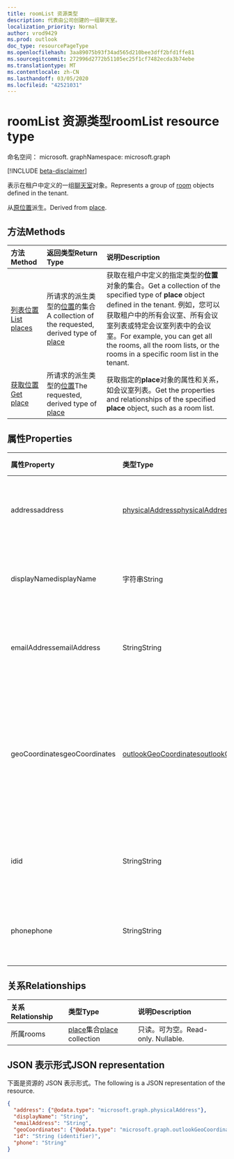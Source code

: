```yaml
---
title: roomList 资源类型
description: 代表由公司创建的一组聊天室。
localization_priority: Normal
author: vrod9429
ms.prod: outlook
doc_type: resourcePageType
ms.openlocfilehash: 3aa89075b93f34ad565d210bee3dff2bfd1ffe81
ms.sourcegitcommit: 272996d2772b51105ec25f1cf7482ecda3b74ebe
ms.translationtype: MT
ms.contentlocale: zh-CN
ms.lasthandoff: 03/05/2020
ms.locfileid: "42521031"
---
```

# <a name="roomlist-resource-type"></a><span data-ttu-id="40e63-103">roomList 资源类型</span><span class="sxs-lookup"><span data-stu-id="40e63-103">roomList resource type</span></span>

<span data-ttu-id="40e63-104">命名空间： microsoft. graph</span><span class="sxs-lookup"><span data-stu-id="40e63-104">Namespace: microsoft.graph</span></span>

[!INCLUDE [beta-disclaimer](../../includes/beta-disclaimer.md)]

<span data-ttu-id="40e63-105">表示在租户中定义的一组[聊天室](room.md)对象。</span><span class="sxs-lookup"><span data-stu-id="40e63-105">Represents a group of [room](room.md) objects defined in the tenant.</span></span>

<span data-ttu-id="40e63-106">从[原位置](place.md)派生。</span><span class="sxs-lookup"><span data-stu-id="40e63-106">Derived from [place](place.md).</span></span>

## <a name="methods"></a><span data-ttu-id="40e63-107">方法</span><span class="sxs-lookup"><span data-stu-id="40e63-107">Methods</span></span>

| <span data-ttu-id="40e63-108">方法</span><span class="sxs-lookup"><span data-stu-id="40e63-108">Method</span></span>                              | <span data-ttu-id="40e63-109">返回类型</span><span class="sxs-lookup"><span data-stu-id="40e63-109">Return Type</span></span>                  | <span data-ttu-id="40e63-110">说明</span><span class="sxs-lookup"><span data-stu-id="40e63-110">Description</span></span> |
|:------------------------------------|:-----------------------------|:--------|
| [<span data-ttu-id="40e63-111">列表位置</span><span class="sxs-lookup"><span data-stu-id="40e63-111">List places</span></span>](../api/place-list.md) | <span data-ttu-id="40e63-112">所请求的派生类型的[位置](place.md)的集合</span><span class="sxs-lookup"><span data-stu-id="40e63-112">A collection of the requested, derived type of [place](place.md)</span></span> | <span data-ttu-id="40e63-113">获取在租户中定义的指定类型的**位置**对象的集合。</span><span class="sxs-lookup"><span data-stu-id="40e63-113">Get a collection of the specified type of **place** object defined in the tenant.</span></span> <span data-ttu-id="40e63-114">例如，您可以获取租户中的所有会议室、所有会议室列表或特定会议室列表中的会议室。</span><span class="sxs-lookup"><span data-stu-id="40e63-114">For example, you can get all the rooms, all the room lists, or the rooms in a specific room list in the tenant.</span></span>|
| [<span data-ttu-id="40e63-115">获取位置</span><span class="sxs-lookup"><span data-stu-id="40e63-115">Get place</span></span>](../api/place-get.md)    | <span data-ttu-id="40e63-116">所请求的派生类型的[位置](place.md)</span><span class="sxs-lookup"><span data-stu-id="40e63-116">The requested, derived type of [place](place.md)</span></span>            | <span data-ttu-id="40e63-117">获取指定的**place**对象的属性和关系，如会议室列表。</span><span class="sxs-lookup"><span data-stu-id="40e63-117">Get the properties and relationships of the specified **place** object, such as a room list.</span></span> |

## <a name="properties"></a><span data-ttu-id="40e63-118">属性</span><span class="sxs-lookup"><span data-stu-id="40e63-118">Properties</span></span>

| <span data-ttu-id="40e63-119">属性</span><span class="sxs-lookup"><span data-stu-id="40e63-119">Property</span></span>       | <span data-ttu-id="40e63-120">类型</span><span class="sxs-lookup"><span data-stu-id="40e63-120">Type</span></span>                                              | <span data-ttu-id="40e63-121">说明</span><span class="sxs-lookup"><span data-stu-id="40e63-121">Description</span></span> |
|:---------------|:--------------------------------------------------|:--------|
| <span data-ttu-id="40e63-122">address</span><span class="sxs-lookup"><span data-stu-id="40e63-122">address</span></span>        | [<span data-ttu-id="40e63-123">physicalAddress</span><span class="sxs-lookup"><span data-stu-id="40e63-123">physicalAddress</span></span>](physicaladdress.md)             | <span data-ttu-id="40e63-124">会议室列表的街道地址。</span><span class="sxs-lookup"><span data-stu-id="40e63-124">The street address of the room list.</span></span> |
| <span data-ttu-id="40e63-125">displayName</span><span class="sxs-lookup"><span data-stu-id="40e63-125">displayName</span></span>    | <span data-ttu-id="40e63-126">字符串</span><span class="sxs-lookup"><span data-stu-id="40e63-126">String</span></span>                                            | <span data-ttu-id="40e63-127">与会议室列表关联的名称。</span><span class="sxs-lookup"><span data-stu-id="40e63-127">The name associated with the room list.</span></span> |
| <span data-ttu-id="40e63-128">emailAddress</span><span class="sxs-lookup"><span data-stu-id="40e63-128">emailAddress</span></span>   | <span data-ttu-id="40e63-129">String</span><span class="sxs-lookup"><span data-stu-id="40e63-129">String</span></span>                                            | <span data-ttu-id="40e63-130">会议室列表的电子邮件地址。</span><span class="sxs-lookup"><span data-stu-id="40e63-130">The email address of the room list.</span></span> |
| <span data-ttu-id="40e63-131">geoCoordinates</span><span class="sxs-lookup"><span data-stu-id="40e63-131">geoCoordinates</span></span> | [<span data-ttu-id="40e63-132">outlookGeoCoordinates</span><span class="sxs-lookup"><span data-stu-id="40e63-132">outlookGeoCoordinates</span></span>](outlookgeocoordinates.md) | <span data-ttu-id="40e63-133">指定纬度、经度和（可选）海拔高度坐标中的 roomlist 位置。</span><span class="sxs-lookup"><span data-stu-id="40e63-133">Specifies the roomlist location in latitude, longitude and (optionally) altitude coordinates.</span></span> |
| <span data-ttu-id="40e63-134">id</span><span class="sxs-lookup"><span data-stu-id="40e63-134">id</span></span>             | <span data-ttu-id="40e63-135">String</span><span class="sxs-lookup"><span data-stu-id="40e63-135">String</span></span>                                            | <span data-ttu-id="40e63-136">会议室列表的唯一标识符。</span><span class="sxs-lookup"><span data-stu-id="40e63-136">Unique identifier for the room list.</span></span> <span data-ttu-id="40e63-137">只读。</span><span class="sxs-lookup"><span data-stu-id="40e63-137">Read-only.</span></span> |
| <span data-ttu-id="40e63-138">phone</span><span class="sxs-lookup"><span data-stu-id="40e63-138">phone</span></span>          | <span data-ttu-id="40e63-139">String</span><span class="sxs-lookup"><span data-stu-id="40e63-139">String</span></span>                                            | <span data-ttu-id="40e63-140">会议室列表的电话号码。</span><span class="sxs-lookup"><span data-stu-id="40e63-140">The phone number of the room list.</span></span> |

## <a name="relationships"></a><span data-ttu-id="40e63-141">关系</span><span class="sxs-lookup"><span data-stu-id="40e63-141">Relationships</span></span>

| <span data-ttu-id="40e63-142">关系</span><span class="sxs-lookup"><span data-stu-id="40e63-142">Relationship</span></span> | <span data-ttu-id="40e63-143">类型</span><span class="sxs-lookup"><span data-stu-id="40e63-143">Type</span></span>                         | <span data-ttu-id="40e63-144">说明</span><span class="sxs-lookup"><span data-stu-id="40e63-144">Description</span></span>          |
|:-------------|:-----------------------------|:---------------------|
| <span data-ttu-id="40e63-145">所属</span><span class="sxs-lookup"><span data-stu-id="40e63-145">rooms</span></span>        | <span data-ttu-id="40e63-146">[place](place.md)集合</span><span class="sxs-lookup"><span data-stu-id="40e63-146">[place](place.md) collection</span></span> | <span data-ttu-id="40e63-p103">只读。可为空。</span><span class="sxs-lookup"><span data-stu-id="40e63-p103">Read-only. Nullable.</span></span> |

## <a name="json-representation"></a><span data-ttu-id="40e63-149">JSON 表示形式</span><span class="sxs-lookup"><span data-stu-id="40e63-149">JSON representation</span></span>

<span data-ttu-id="40e63-150">下面是资源的 JSON 表示形式。</span><span class="sxs-lookup"><span data-stu-id="40e63-150">The following is a JSON representation of the resource.</span></span>

<!-- {
  "blockType": "resource",
  "keyProperty": "id",
  "optionalProperties": [

  ],
  "@odata.type": "microsoft.graph.roomList"
}-->

```json
{
  "address": {"@odata.type": "microsoft.graph.physicalAddress"},
  "displayName": "String",
  "emailAddress": "String",
  "geoCoordinates": {"@odata.type": "microsoft.graph.outlookGeoCoordinates"},
  "id": "String (identifier)",
  "phone": "String"
}
```

<!-- uuid: 16cd6b66-4b1a-43a1-adaf-3a886856ed98
2019-02-04 14:57:30 UTC -->
<!-- {
  "type": "#page.annotation",
  "description": "roomList resource",
  "keywords": "",
  "section": "documentation",
  "tocPath": ""
}-->
